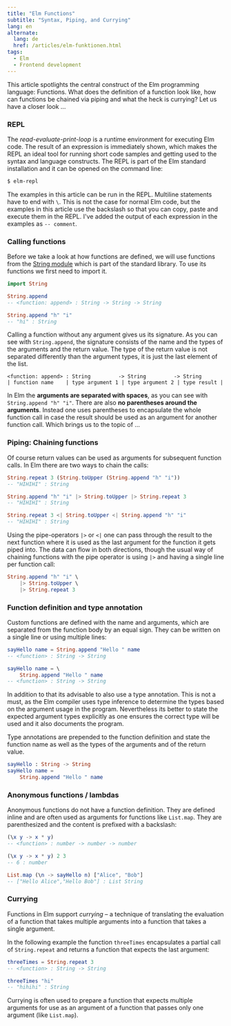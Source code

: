 ```yaml
---
title: "Elm Functions"
subtitle: "Syntax, Piping, and Currying"
lang: en
alternate:
  lang: de
  href: /articles/elm-funktionen.html
tags:
  - Elm
  - Frontend development
---
```


This article spotlights the central construct of the Elm programming language: Functions. What does the definition of a function look like, how can functions be chained via piping and what the heck is currying? Let us have a closer look …

<!-- more -->

### REPL

The *read-evaluate-print-loop* is a runtime environment for executing Elm code. The result of an expression is immediately shown, which makes the REPL an ideal tool for running short code samples and getting used to the syntax and language constructs. The REPL is part of the Elm standard installation and it can be opened on the command line:

```bash
$ elm-repl
```

The examples in this article can be run in the REPL. Multiline statements have to end with `\`. This is not the case for normal Elm code, but the examples in this article use the backslash so that you can copy, paste and execute them in the REPL. I've added the output of each expression in the examples as `-- comment`.

### Calling functions

Before we take a look at how functions are defined, we will use functions from the [String module](http://package.elm-lang.org/packages/elm-lang/core/3.0.0/String) which is part of the standard library. To use its functions we first need to import it.

```elm
import String

String.append
-- <function: append> : String -> String -> String

String.append "h" "i"
-- "hi" : String
```

Calling a function without any argument gives us its signature. As you can see with `String.append`, the signature consists of the name and the types of the arguments and the return value. The type of the return value is not separated differently than the argument types, it is just the last element of the list.

```
<function: append> : String         -> String         -> String
| function name    | type argument 1 | type argument 2 | type result |
```

In Elm the **arguments are separated with spaces**, as you can see with `String.append "h" "i"`. There are also **no parentheses around the arguments**. Instead one uses parentheses to encapsulate the whole function call in case the result should be used as an argument for another function call. Which brings us to the topic of …

### Piping: Chaining functions

Of course return values can be used as arguments for subsequent function calls. In Elm there are two ways to chain the calls:

```elm
String.repeat 3 (String.toUpper (String.append "h" "i"))
-- "HIHIHI" : String

String.append "h" "i" |> String.toUpper |> String.repeat 3
-- "HIHIHI" : String

String.repeat 3 <| String.toUpper <| String.append "h" "i"
-- "HIHIHI" : String
```

Using the pipe-operators `|>` or `<|` one can pass through the result to the next function where it is used as the last argument for the function it gets piped into. The data can flow in both directions, though the usual way of chaining functions with the pipe operator is using `|>` and having a single line per function call:

```elm
String.append "h" "i" \
    |> String.toUpper \
    |> String.repeat 3
```

### Function definition and type annotation

Custom functions are defined with the name and arguments, which are separated from the function body by an equal sign. They can be written on a single line or using multiple lines:

```elm
sayHello name = String.append "Hello " name
-- <function> : String -> String

sayHello name = \
    String.append "Hello " name
-- <function> : String -> String
```

In addition to that its advisable to also use a type annotation. This is not a must, as the Elm compiler uses type inference to determine the types based on the argument usage in the program. Nevertheless its better to state the expected argument types explicitly as one ensures the correct type will be used and it also documents the program.

Type annotations are prepended to the function definition and state the function name as well as the types of the arguments and of the return value.

```elm
sayHello : String -> String
sayHello name =
    String.append "Hello " name
```

### Anonymous functions / lambdas

Anonymous functions do not have a function definition. They are defined inline and are often used as arguments for functions like `List.map`. They are parenthesized and the content is prefixed with a backslash:

```elm
(\x y -> x * y)
-- <function> : number -> number -> number

(\x y -> x * y) 2 3
-- 6 : number

List.map (\n -> sayHello n) ["Alice", "Bob"]
-- ["Hello Alice","Hello Bob"] : List String
```

### Currying

Functions in Elm support *currying* – a technique of translating the evaluation of a function that takes multiple arguments into a function that takes a single argument.

In the following example the function `threeTimes` encapsulates a partial call of `String.repeat` and returns a function that expects the last argument:

```elm
threeTimes = String.repeat 3
-- <function> : String -> String

threeTimes "hi"
-- "hihihi" : String
```

Currying is often used to prepare a function that expects multiple arguments for use as an argument of a function that passes only one argument (like `List.map`).
